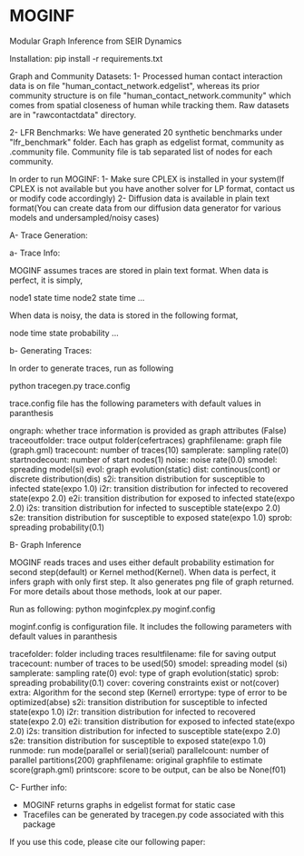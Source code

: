# MOGINF
Modular Graph Inference from SEIR Dynamics

Installation:
pip install -r requirements.txt


Graph and Community Datasets:
1- Processed human contact interaction data is on file "human_contact_network.edgelist", whereas
its prior community structure is on file "human_contact_network.community" which comes from spatial
closeness of human while tracking them. Raw datasets are in "rawcontactdata" directory.

2- LFR Benchmarks: We have generated 20 synthetic benchmarks under "lfr_benchmark"
folder. Each has graph as edgelist format, community as .community
file. Community file is tab separated list of nodes for each community.



In order to run MOGINF:
1- Make sure CPLEX is installed in your system(If CPLEX is not available but you have another solver for LP format, contact us or modify code accordingly)
2- Diffusion data is available in plain text format(You can create
data from our diffusion data generator for various models and
undersampled/noisy cases)

A- Trace Generation:

a- Trace Info:

MOGINF assumes traces are stored in plain text format. When data is
perfect, it is simply,

node1 state time 
node2 state time 
...

When data is noisy, the data is stored in the following format,

node time state probability
...

b- Generating Traces:

In order to generate traces, run as following

python tracegen.py trace.config

trace.config file has the following parameters with default values in
paranthesis

ongraph: whether trace information is provided as graph attributes (False)
traceoutfolder: trace output folder(cefertraces)
graphfilename: graph file (graph.gml)
tracecount: number of traces(10)
samplerate: sampling rate(0)
startnodecount: number of start nodes(1)
noise: noise rate(0.0)
smodel: spreading model(si)
evol: graph evolution(static)
dist: continous(cont) or discrete distribution(dis)
s2i: transition distribution for susceptible to infected state(expo 1.0)
i2r: transition distribution for infected to recovered state(expo 2.0)
e2i: transition distribution for exposed to infected state(expo 2.0)
i2s: transition distribution for infected to susceptible state(expo 2.0)
s2e: transition distribution for susceptible to exposed state(expo 1.0)
sprob: spreading probability(0.1)


B- Graph Inference

MOGINF reads traces and uses either default probability estimation for
second step(default) or Kernel method(Kernel). When data is perfect,
it infers graph with only first step. It also generates png file of
graph returned. For more details about those methods, look at our paper.

Run as following:
python moginfcplex.py moginf.config

moginf.config is configuration file. It includes the following parameters with default values in paranthesis

tracefolder: folder including traces
resultfilename: file for saving output 
tracecount: number of traces to be used(50)
smodel: spreading model (si)
samplerate: sampling rate(0)
evol: type of graph evolution(static)
sprob: spreading probability(0.1)
cover: covering constraints exist or not(cover)
extra:  Algorithm for the second step (Kernel)
errortype: type of error to be optimized(abse)
s2i: transition distribution for susceptible to infected state(expo 1.0)
i2r: transition distribution for infected to recovered state(expo 2.0)
e2i: transition distribution for exposed to infected state(expo 2.0)
i2s: transition distribution for infected to susceptible state(expo 2.0)
s2e: transition distribution for susceptible to exposed state(expo 1.0)
runmode: run mode(parallel or serial)(serial)
parallelcount: number of parallel partitions(200)
graphfilename: original graphfile to estimate score(graph.gml)
printscore: score to be output, can be also be None(f01)

C- Further info:
- MOGINF returns graphs in edgelist format for static case
- Tracefiles can be generated by tracegen.py code associated with this package

If you use this code, please cite our following paper:



